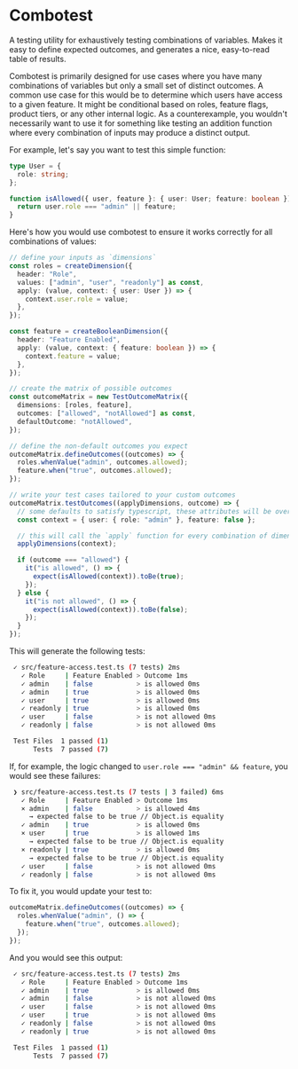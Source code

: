 # Combotest

A testing utility for exhaustively testing combinations of variables. Makes it easy to define expected outcomes, and generates a nice, easy-to-read table of results.

Combotest is primarily designed for use cases where you have many combinations of variables but only a small set of distinct outcomes. A common use case for this would be to determine which users have access to a given feature. It might be conditional based on roles, feature flags, product tiers, or any other internal logic. As a counterexample, you wouldn't necessarily want to use it for something like testing an addition function where every combination of inputs may produce a distinct output.

For example, let's say you want to test this simple function:

```ts
type User = {
  role: string;
};

function isAllowed({ user, feature }: { user: User; feature: boolean }) {
  return user.role === "admin" || feature;
}
```

Here's how you would use combotest to ensure it works correctly for all combinations of values:

```ts
// define your inputs as `dimensions`
const roles = createDimension({
  header: "Role",
  values: ["admin", "user", "readonly"] as const,
  apply: (value, context: { user: User }) => {
    context.user.role = value;
  },
});

const feature = createBooleanDimension({
  header: "Feature Enabled",
  apply: (value, context: { feature: boolean }) => {
    context.feature = value;
  },
});

// create the matrix of possible outcomes
const outcomeMatrix = new TestOutcomeMatrix({
  dimensions: [roles, feature],
  outcomes: ["allowed", "notAllowed"] as const,
  defaultOutcome: "notAllowed",
});

// define the non-default outcomes you expect
outcomeMatrix.defineOutcomes((outcomes) => {
  roles.whenValue("admin", outcomes.allowed);
  feature.when("true", outcomes.allowed);
});

// write your test cases tailored to your custom outcomes
outcomeMatrix.testOutcomes((applyDimensions, outcome) => {
  // some defaults to satisfy typescript, these attributes will be overwritten
  const context = { user: { role: "admin" }, feature: false };

  // this will call the `apply` function for every combination of dimension values
  applyDimensions(context);

  if (outcome === "allowed") {
    it("is allowed", () => {
      expect(isAllowed(context)).toBe(true);
    });
  } else {
    it("is not allowed", () => {
      expect(isAllowed(context)).toBe(false);
    });
  }
});
```

This will generate the following tests:

```sh
 ✓ src/feature-access.test.ts (7 tests) 2ms
   ✓ Role     | Feature Enabled > Outcome 1ms
   ✓ admin    | false           > is allowed 0ms
   ✓ admin    | true            > is allowed 0ms
   ✓ user     | true            > is allowed 0ms
   ✓ readonly | true            > is allowed 0ms
   ✓ user     | false           > is not allowed 0ms
   ✓ readonly | false           > is not allowed 0ms

 Test Files  1 passed (1)
      Tests  7 passed (7)
```

If, for example, the logic changed to `user.role === "admin" && feature`, you would see these failures:

```sh
 ❯ src/feature-access.test.ts (7 tests | 3 failed) 6ms
   ✓ Role     | Feature Enabled > Outcome 1ms
   × admin    | false           > is allowed 4ms
     → expected false to be true // Object.is equality
   ✓ admin    | true            > is allowed 0ms
   × user     | true            > is allowed 1ms
     → expected false to be true // Object.is equality
   × readonly | true            > is allowed 0ms
     → expected false to be true // Object.is equality
   ✓ user     | false           > is not allowed 0ms
   ✓ readonly | false           > is not allowed 0ms
```

To fix it, you would update your test to:

```ts
outcomeMatrix.defineOutcomes((outcomes) => {
  roles.whenValue("admin", () => {
    feature.when("true", outcomes.allowed);
  });
});
```

And you would see this output:

```sh
 ✓ src/feature-access.test.ts (7 tests) 2ms
   ✓ Role     | Feature Enabled > Outcome 1ms
   ✓ admin    | true            > is allowed 0ms
   ✓ admin    | false           > is not allowed 0ms
   ✓ user     | false           > is not allowed 0ms
   ✓ user     | true            > is not allowed 0ms
   ✓ readonly | false           > is not allowed 0ms
   ✓ readonly | true            > is not allowed 0ms

 Test Files  1 passed (1)
      Tests  7 passed (7)
```
